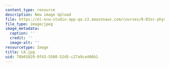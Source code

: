 ```yaml
---
content_type: resource
description: New image Upload
file: https://ol-ocw-studio-app-qa.s3.amazonaws.com/courses/8-03sc-physics-iii-vibrations-and-waves-fall-2016/78b010299f43550052d5c27a9ca406b1_L6.jpg
file_type: image/jpeg
image_metadata:
  caption: ''
  credit: ''
  image-alt: ''
resourcetype: Image
title: L6.jpg
uid: 78b01029-9f43-5500-52d5-c27a9ca406b1
---
```


